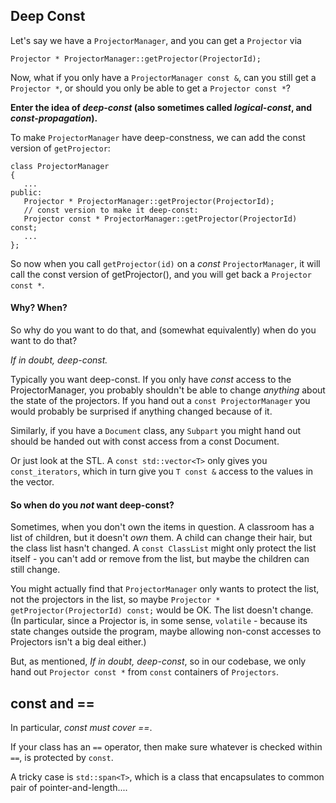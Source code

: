 ## Deep Const

Let's say we have a `ProjectorManager`, and you can get a `Projector` via

    Projector * ProjectorManager::getProjector(ProjectorId);

Now, what if you only have a `ProjectorManager const &`, can you still get a `Projector *`,
or should you only be able to get a `Projector const *`?


**Enter the idea of _deep-const_ (also sometimes called _logical-const_, and _const-propagation_).**

To make `ProjectorManager` have deep-constness, we can add the const version of `getProjector`:

    class ProjectorManager
    {
       ...
    public:
       Projector * ProjectorManager::getProjector(ProjectorId);
       // const version to make it deep-const:
       Projector const * ProjectorManager::getProjector(ProjectorId) const;
       ...
    };

So now when you call `getProjector(id)` on a _const_ `ProjectorManager`, it will call the const version of getProjector(),
and you will get back a `Projector const *`.

#### Why? When?

So why do you want to do that, and (somewhat equivalently) when do you want to do that?

_If in doubt, deep-const._

Typically you want deep-const.  If you only have _const_ access to the ProjectorManager,
you probably shouldn't be able to change *anything* about the state of the projectors.
If you hand out a `const ProjectorManager` you would probably be surprised if anything changed because of it.

Similarly, if you have a `Document` class, any `Subpart` you might hand out should be handed out with const access from a const Document.

Or just look at the STL.  A `const std::vector<T>` only gives you `const_iterators`, which in turn give you `T const &` access to the values in the vector.

#### So when do you _not_ want deep-const?

Sometimes, when you don't own the items in question. A classroom has a list of children, but it doesn't _own_ them.
A child can change their hair, but the class list hasn't changed.  A `const ClassList` might only protect the list itself - you can't add or remove from the list, but maybe the children can still change.

You might actually find that `ProjectorManager` only wants to protect the list, not the projectors in the list,
so maybe `Projector * getProjector(ProjectorId) const;` would be OK.  The list doesn't change.
(In particular, since a Projector is, in some sense, `volatile` - because its state changes outside the program, maybe allowing non-const accesses to Projectors isn't a big deal either.)

But, as mentioned, _If in doubt, deep-const_, so in our codebase, we only hand out `Projector const *` from `const` containers of `Projectors`.

## const and ==

In particular, _const must cover ==_.

If your class has an `==` operator, then make sure whatever is checked within `==`, is protected by `const`.

A tricky case is `std::span<T>`, which is a class that encapsulates to common pair of pointer-and-length....



